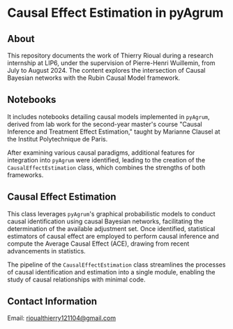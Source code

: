 # Causal Effect Estimation in pyAgrum

## About 

This repository documents the work of Thierry Rioual during a research internship at LIP6, under the supervision of Pierre-Henri Wuillemin, from July to August 2024.
The content explores the intersection of Causal Bayesian networks with the Rubin Causal Model framework.

## Notebooks

It includes notebooks detailing causal models implemented in  `pyAgrum`, derived from lab work for the second-year master's course "Causal Inference and Treatment Effect Estimation," taught by Marianne Clausel at the Institut Polytechnique de Paris.

After examining various causal paradigms, additional features for integration into `pyAgrum` were identified, leading to the creation of the `CausalEffectEstimation` class, which combines the strengths of both frameworks.

## Causal Effect Estimation

This class leverages `pyAgrum`'s graphical probabilistic models to conduct causal identification using causal Bayesian networks, facilitating the determination of the available adjustment set. Once identified, statistical estimators of causal effect are employed to perform causal inference and compute the Average Causal Effect (ACE), drawing from recent advancements in statistics.

The pipeline of the `CausalEffectEstimation` class streamlines the processes of causal identification and estimation into a single module, enabling the study of causal relationships with minimal code.

## Contact Information

Email: rioualthierry121104@gmail.com
